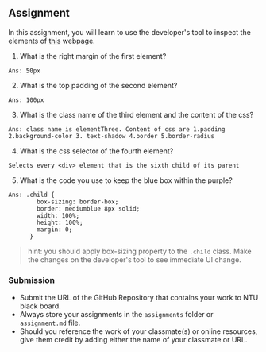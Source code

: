 ## Assignment

In this assignment, you will learn to use the developer's tool to inspect the elements of [this](https://nznznh.csb.app/) webpage.

1. What is the right margin of the first element? 
```
Ans: 50px
```

2. What is the top padding of the second element?
```
Ans: 100px
```

3. What is the class name of the third element and the content of the css?
```
Ans: class name is elementThree. Content of css are 1.padding 2.background-color 3. text-shadow 4.border 5.border-radius
```

4. What is the css selector of the fourth element?
```
Selects every <div> element that is the sixth child of its parent
```

5. What is the code you use to keep the blue box within the purple?
```
Ans: .child {
        box-sizing: border-box;
        border: mediumblue 8px solid;
        width: 100%;
        height: 100%;
        margin: 0;
      }
```

> hint: you should apply box-sizing property to the `.child` class. Make the changes on the developer's tool to see immediate UI change.



### Submission 

- Submit the URL of the GitHub Repository that contains your work to NTU black board.
- Always store your assignments in the `assignments` folder or `assignment.md` file.
- Should you reference the work of your classmate(s) or online resources, give them credit by adding either the name of your classmate or URL. 